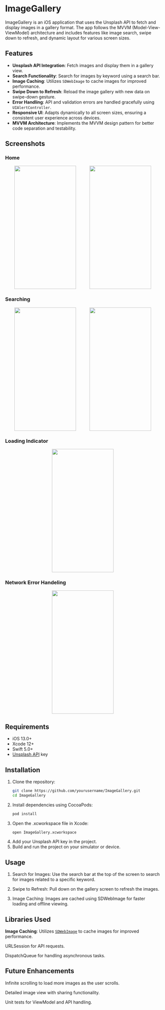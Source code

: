# ImageGallery

ImageGallery is an iOS application that uses the Unsplash API to fetch and display images in a gallery format. The app follows the MVVM (Model-View-ViewModel) architecture and includes features like image search, swipe down to refresh, and dynamic layout for various screen sizes. 

## Features
- **Unsplash API Integration**: Fetch images and display them in a gallery view.
- **Search Functionality**: Search for images by keyword using a search bar.
- **Image Caching**: Utilizes `SDWebImage` to cache images for improved performance.
- **Swipe Down to Refresh**: Reload the image gallery with new data on swipe-down gesture.
- **Error Handling**: API and validation errors are handled gracefully using `UIAlertController`.
- **Responsive UI**: Adapts dynamically to all screen sizes, ensuring a consistent user experience across devices.
- **MVVM Architecture**: Implements the MVVM design pattern for better code separation and testability.

## Screenshots
<h3> Home </h3>
<p align="center">
<img src= "https://github.com/user-attachments/assets/b10747b8-fc16-4bb1-9704-b035d47c5d9c" width="200" height="400" align="center"/>
   &nbsp;&nbsp;&nbsp;&nbsp;
   &nbsp;&nbsp;&nbsp;&nbsp;
   <img src= "https://github.com/user-attachments/assets/87c2dc38-304f-48f9-b71c-4cd66b24fa04" width="200" height="400" align="center"/>
</p>

<h3> Searching </h3>
<p align="center">
<img src= "https://github.com/user-attachments/assets/b8d496b5-05a5-442b-8082-c285a4bf7ada" width="200" height="400" align="center"/>
   &nbsp;&nbsp;&nbsp;&nbsp;
   &nbsp;&nbsp;&nbsp;&nbsp;
   <img src= "https://github.com/user-attachments/assets/53f31772-aec4-4d23-86a2-31675f6b6d19" width="200" height="400" align="center"/>
</p>

<h3> Loading Indicator </h3>
<p align="center">
<img src= "https://github.com/user-attachments/assets/142659c1-0f72-4913-beb1-af47b1e94c7d" width="200" height="400" align="center"/>
</p>

<h3> Network Error Handeling </h3>
<p align="center">
<img src= "https://github.com/user-attachments/assets/c4e5b1f8-d0e1-47fd-9168-7abd705cf34e" width="200" height="400" align="center"/>
</p>

## Requirements
- iOS 13.0+
- Xcode 12+
- Swift 5.0+
- [Unsplash API](https://unsplash.com/developers) key

## Installation

1. Clone the repository:
   ```bash
   git clone https://github.com/yourusername/ImageGallery.git
   cd ImageGallery
   ```
2. Install dependencies using CocoaPods:
   ```bash
   pod install
   ```
3. Open the .xcworkspace file in Xcode:
   ```bash
   open ImageGallery.xcworkspace
   ```
4. Add your Unsplash API key in the project.
5. Build and run the project on your simulator or device.

## Usage

1. Search for Images: Use the search bar at the top of the screen to search for images related to a specific keyword.
   
2. Swipe to Refresh: Pull down on the gallery screen to refresh the images.
   
3. Image Caching: Images are cached using SDWebImage for faster loading and offline viewing.

## Libraries Used

**Image Caching**: Utilizes [`SDWebImage`](https://github.com/SDWebImage/SDWebImage) to cache images for improved performance.

URLSession for API requests.

DispatchQueue for handling asynchronous tasks.

## Future Enhancements

Infinite scrolling to load more images as the user scrolls.

Detailed image view with sharing functionality.

Unit tests for ViewModel and API handling.
